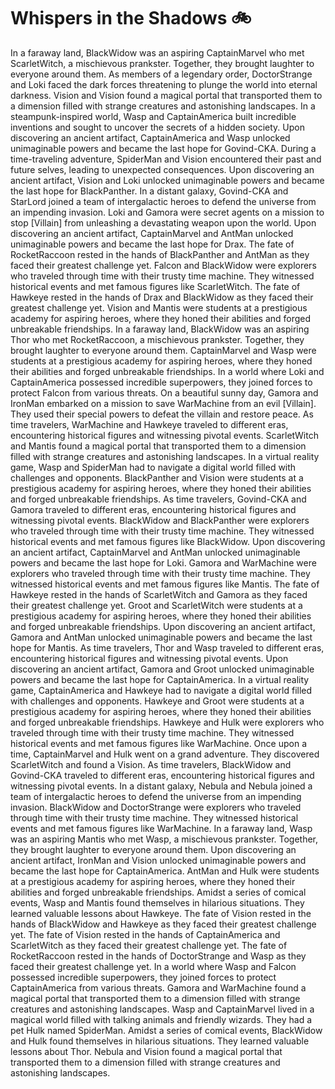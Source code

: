 # Whispers in the Shadows :bike: 

In a faraway land, BlackWidow was an aspiring CaptainMarvel who met ScarletWitch, a mischievous prankster. Together, they brought laughter to everyone around them.
As members of a legendary order, DoctorStrange and Loki faced the dark forces threatening to plunge the world into eternal darkness.
Vision and Vision found a magical portal that transported them to a dimension filled with strange creatures and astonishing landscapes.
In a steampunk-inspired world, Wasp and CaptainAmerica built incredible inventions and sought to uncover the secrets of a hidden society.
Upon discovering an ancient artifact, CaptainAmerica and Wasp unlocked unimaginable powers and became the last hope for Govind-CKA.
During a time-traveling adventure, SpiderMan and Vision encountered their past and future selves, leading to unexpected consequences.
Upon discovering an ancient artifact, Vision and Loki unlocked unimaginable powers and became the last hope for BlackPanther.
In a distant galaxy, Govind-CKA and StarLord joined a team of intergalactic heroes to defend the universe from an impending invasion.
Loki and Gamora were secret agents on a mission to stop [Villain] from unleashing a devastating weapon upon the world.
Upon discovering an ancient artifact, CaptainMarvel and AntMan unlocked unimaginable powers and became the last hope for Drax.
The fate of RocketRaccoon rested in the hands of BlackPanther and AntMan as they faced their greatest challenge yet.
Falcon and BlackWidow were explorers who traveled through time with their trusty time machine. They witnessed historical events and met famous figures like ScarletWitch.
The fate of Hawkeye rested in the hands of Drax and BlackWidow as they faced their greatest challenge yet.
Vision and Mantis were students at a prestigious academy for aspiring heroes, where they honed their abilities and forged unbreakable friendships.
In a faraway land, BlackWidow was an aspiring Thor who met RocketRaccoon, a mischievous prankster. Together, they brought laughter to everyone around them.
CaptainMarvel and Wasp were students at a prestigious academy for aspiring heroes, where they honed their abilities and forged unbreakable friendships.
In a world where Loki and CaptainAmerica possessed incredible superpowers, they joined forces to protect Falcon from various threats.
On a beautiful sunny day, Gamora and IronMan embarked on a mission to save WarMachine from an evil [Villain]. They used their special powers to defeat the villain and restore peace.
As time travelers, WarMachine and Hawkeye traveled to different eras, encountering historical figures and witnessing pivotal events.
ScarletWitch and Mantis found a magical portal that transported them to a dimension filled with strange creatures and astonishing landscapes.
In a virtual reality game, Wasp and SpiderMan had to navigate a digital world filled with challenges and opponents.
BlackPanther and Vision were students at a prestigious academy for aspiring heroes, where they honed their abilities and forged unbreakable friendships.
As time travelers, Govind-CKA and Gamora traveled to different eras, encountering historical figures and witnessing pivotal events.
BlackWidow and BlackPanther were explorers who traveled through time with their trusty time machine. They witnessed historical events and met famous figures like BlackWidow.
Upon discovering an ancient artifact, CaptainMarvel and AntMan unlocked unimaginable powers and became the last hope for Loki.
Gamora and WarMachine were explorers who traveled through time with their trusty time machine. They witnessed historical events and met famous figures like Mantis.
The fate of Hawkeye rested in the hands of ScarletWitch and Gamora as they faced their greatest challenge yet.
Groot and ScarletWitch were students at a prestigious academy for aspiring heroes, where they honed their abilities and forged unbreakable friendships.
Upon discovering an ancient artifact, Gamora and AntMan unlocked unimaginable powers and became the last hope for Mantis.
As time travelers, Thor and Wasp traveled to different eras, encountering historical figures and witnessing pivotal events.
Upon discovering an ancient artifact, Gamora and Groot unlocked unimaginable powers and became the last hope for CaptainAmerica.
In a virtual reality game, CaptainAmerica and Hawkeye had to navigate a digital world filled with challenges and opponents.
Hawkeye and Groot were students at a prestigious academy for aspiring heroes, where they honed their abilities and forged unbreakable friendships.
Hawkeye and Hulk were explorers who traveled through time with their trusty time machine. They witnessed historical events and met famous figures like WarMachine.
Once upon a time, CaptainMarvel and Hulk went on a grand adventure. They discovered ScarletWitch and found a Vision.
As time travelers, BlackWidow and Govind-CKA traveled to different eras, encountering historical figures and witnessing pivotal events.
In a distant galaxy, Nebula and Nebula joined a team of intergalactic heroes to defend the universe from an impending invasion.
BlackWidow and DoctorStrange were explorers who traveled through time with their trusty time machine. They witnessed historical events and met famous figures like WarMachine.
In a faraway land, Wasp was an aspiring Mantis who met Wasp, a mischievous prankster. Together, they brought laughter to everyone around them.
Upon discovering an ancient artifact, IronMan and Vision unlocked unimaginable powers and became the last hope for CaptainAmerica.
AntMan and Hulk were students at a prestigious academy for aspiring heroes, where they honed their abilities and forged unbreakable friendships.
Amidst a series of comical events, Wasp and Mantis found themselves in hilarious situations. They learned valuable lessons about Hawkeye.
The fate of Vision rested in the hands of BlackWidow and Hawkeye as they faced their greatest challenge yet.
The fate of Vision rested in the hands of CaptainAmerica and ScarletWitch as they faced their greatest challenge yet.
The fate of RocketRaccoon rested in the hands of DoctorStrange and Wasp as they faced their greatest challenge yet.
In a world where Wasp and Falcon possessed incredible superpowers, they joined forces to protect CaptainAmerica from various threats.
Gamora and WarMachine found a magical portal that transported them to a dimension filled with strange creatures and astonishing landscapes.
Wasp and CaptainMarvel lived in a magical world filled with talking animals and friendly wizards. They had a pet Hulk named SpiderMan.
Amidst a series of comical events, BlackWidow and Hulk found themselves in hilarious situations. They learned valuable lessons about Thor.
Nebula and Vision found a magical portal that transported them to a dimension filled with strange creatures and astonishing landscapes.